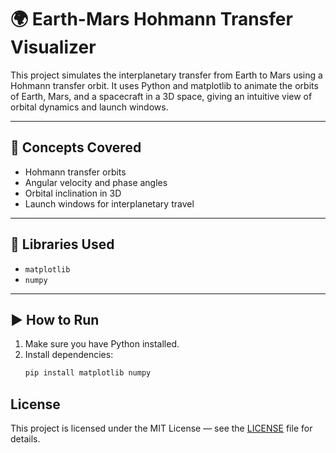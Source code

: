# 🌍 Earth-Mars Hohmann Transfer Visualizer

This project simulates the interplanetary transfer from Earth to Mars using a Hohmann transfer orbit. It uses Python and matplotlib to animate the orbits of Earth, Mars, and a spacecraft in a 3D space, giving an intuitive view of orbital dynamics and launch windows.

---

## 🚀 Concepts Covered
- Hohmann transfer orbits
- Angular velocity and phase angles
- Orbital inclination in 3D
- Launch windows for interplanetary travel

---

## 🧰 Libraries Used
- `matplotlib`
- `numpy`

---

## ▶️ How to Run

1. Make sure you have Python installed.
2. Install dependencies:
   ```bash
   pip install matplotlib numpy
   ```
## License

This project is licensed under the MIT License — see the [LICENSE](../LICENSE) file for details.
